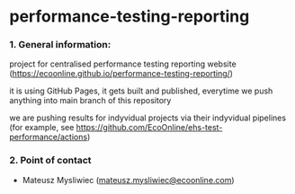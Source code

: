 # performance-testing-reporting

### 1. General information:

project for centralised performance testing reporting website (https://ecoonline.github.io/performance-testing-reporting/)

it is using GitHub Pages, it gets built and published, everytime we push anything into main branch of this repository

we are pushing results for indyvidual projects via their indyvidual pipelines (for example, see https://github.com/EcoOnline/ehs-test-performance/actions)

### 2. Point of contact
- Mateusz Mysliwiec (mateusz.mysliwiec@ecoonline.com)
